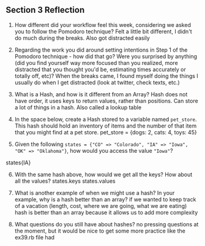 ## Section 3 Reflection

1. How different did your workflow feel this week, considering we asked you to follow the Pomodoro technique?
Felt a little bit different, I didn't do much during the breaks.  Also got distracted easily

2. Regarding the work you did around setting intentions in Step 1 of the Pomodoro technique - how did that go? Were you surprised by anything (did you find yourself way more focused than you realized, more distracted that you thought you'd be, estimating times accurately or totally off, etc)?
When the breaks came, I found myself doing the things I usually do when I get distracted (look at twitter, check texts, etc.)

3. What is a Hash, and how is it different from an Array?
Hash does not have order, it uses keys to return values, rather than positions.  Can store a lot of things in a hash.  Also called a lookup table

4. In the space below, create a Hash stored to a variable named `pet_store`.  This hash should hold an inventory of items and the number of that item that you might find at a pet store.
pet_store = {dogs: 2, cats: 4, toys: 45}

5. Given the following `states = {"CO" => "Colorado", "IA" => "Iowa", "OK" => "Oklahoma"}`, how would you access the value `"Iowa"`?

states{IA}

6. With the same hash above, how would we get all the keys?  How about all the values?
states.keys
states.values

7. What is another example of when we might use a hash?  In your example, why is a hash better than an array?
if we wanted to keep track of a vacation (length, cost, where we are going, what we are eating)
hash is better than an array because it allows us to add more complexity

8. What questions do you still have about hashes?
no pressing questions at the moment, but it would be nice to get some more practice like the ex39.rb file had
